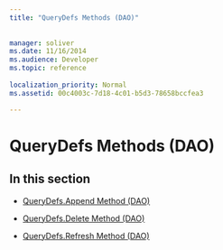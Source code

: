 ```yaml
---
title: "QueryDefs Methods (DAO)"
 
 
manager: soliver
ms.date: 11/16/2014
ms.audience: Developer
ms.topic: reference
  
localization_priority: Normal
ms.assetid: 00c4003c-7d18-4c01-b5d3-78658bccfea3

---
```


# QueryDefs Methods (DAO)

## In this section

- [QueryDefs.Append Method (DAO)](querydefs-append-method-dao.md)
    
- [QueryDefs.Delete Method (DAO)](querydefs-delete-method-dao.md)
    
- [QueryDefs.Refresh Method (DAO)](querydefs-refresh-method-dao.md)
    

